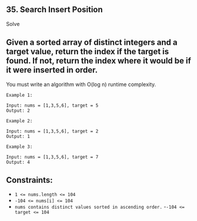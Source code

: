 ## 35. Search Insert Position
Solve

## Given a sorted array of distinct integers and a target value, return the index if the target is found. If not, return the index where it would be if it were inserted in order.

You must write an algorithm with O(log n) runtime complexity.

 
```
Example 1:

Input: nums = [1,3,5,6], target = 5
Output: 2
```

```
Example 2:

Input: nums = [1,3,5,6], target = 2
Output: 1
```

```
Example 3:

Input: nums = [1,3,5,6], target = 7
Output: 4
 ```

## Constraints:

- `1 <= nums.length <= 104`
- `-104 <= nums[i] <= 104`
- `nums contains distinct values sorted in ascending order.`
-`-104 <= target <= 104`
